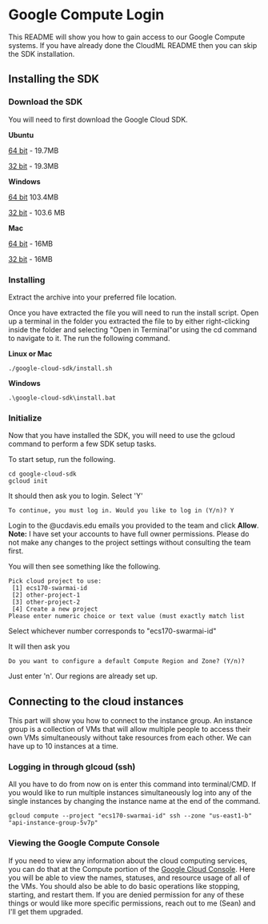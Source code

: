 # Google Compute Login
This README will show you how to gain access to our Google Compute systems. If you have already done the CloudML README then you can skip the SDK installation.

## Installing the SDK

### Download the SDK
You will need to first download the Google Cloud SDK.

**Ubuntu**
  
  [64 bit](https://dl.google.com/dl/cloudsdk/channels/rapid/downloads/google-cloud-sdk-201.0.0-linux-x86_64.tar.gz) - 19.7MB
  
  [32 bit](https://dl.google.com/dl/cloudsdk/channels/rapid/downloads/google-cloud-sdk-201.0.0-linux-x86.tar.gz) - 19.3MB

**Windows**	
  
  [64 bit](https://dl.google.com/dl/cloudsdk/channels/rapid/downloads/google-cloud-sdk-204.0.0-darwin-x86_64.tar.gz) 103.4MB
  
  [32 bit](https://dl.google.com/dl/cloudsdk/channels/rapid/downloads/google-cloud-sdk-204.0.0-windows-x86.zip) - 103.6 MB

**Mac**
	
  [64 bit](https://dl.google.com/dl/cloudsdk/channels/rapid/downloads/google-cloud-sdk-204.0.0-darwin-x86_64.tar.gz) - 16MB
	
  [32 bit](https://dl.google.com/dl/cloudsdk/channels/rapid/downloads/google-cloud-sdk-204.0.0-darwin-x86.tar.gz) - 16MB
	
### Installing

Extract the archive into your preferred file location.

Once you have extracted the file you will need to run the install script. Open up a terminal in the folder you extracted the file to by either right-clicking inside the folder and selecting "Open in Terminal"or using the cd command to navigate to it. The run the following command.

**Linux or Mac**
```
./google-cloud-sdk/install.sh
```

**Windows**
```
.\google-cloud-sdk\install.bat
```

### Initialize

Now that you have installed the SDK, you will need to use the gcloud command to perform a few SDK setup tasks.

To start setup, run the following.
```
cd google-cloud-sdk
gcloud init
```

It should then ask you to login. Select 'Y'
```
To continue, you must log in. Would you like to log in (Y/n)? Y
```

Login to the @ucdavis.edu emails you provided to the team and click **Allow**.
**Note:** I have set your accounts to have full owner permissions. Please do not make any changes to the project settings without consulting the team first.

You will then see something like the following.
```
Pick cloud project to use: 
 [1] ecs170-swarmai-id
 [2] other-project-1
 [3] other-project-2
 [4] Create a new project
Please enter numeric choice or text value (must exactly match list
```

Select whichever number corresponds to "ecs170-swarmai-id"

It will then ask you
```
Do you want to configure a default Compute Region and Zone? (Y/n)?
```
Just enter 'n'. Our regions are already set up.

## Connecting to the cloud instances
This part will show you how to connect to the instance group. An instance group is a collection of VMs that will allow multiple people to access their own VMs simultaneously without take resources from each other. We can have up to 10 instances at a time.

### Logging in through glcoud (ssh)
All you have to do from now on is enter this command into terminal/CMD. If you would like to run multiple instances simultaneously log into any of the single instances by changing the instance name at the end of the command.
```
gcloud compute --project "ecs170-swarmai-id" ssh --zone "us-east1-b" "api-instance-group-5v7p"
```

### Viewing the Google Compute Console
If you need to view any information about the cloud computing services, you can do that at the Compute portion of the [Google Cloud Console](https://cloud.google.com/compute/docs/console).
Here you will be able to view the names, statuses, and resource usage of all of the VMs. You should also be able to do basic operations like stopping, starting, and restart them.
If you are denied permission for any of these things or would like more specific permissions, reach out to me (Sean) and I'll get them upgraded.
